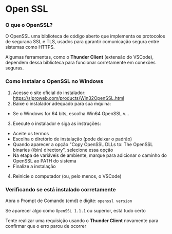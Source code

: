 # Open SSL


### O que o OpenSSL?
O OpenSSL uma biblioteca de código aberto que implementa os protocolos de segurana SSL e
TLS, usados para garantir comunicação segura entre sistemas como HTTPS.

Algumas ferramentas, como o **Thunder Client** (extensão do VSCode), dependem dessa biblioteca
para funcionar corretamente em conexões seguras.


### Como instalar o OpenSSL no Windows
1. Acesse o site oficial do instalador: https://slproweb.com/products/Win32OpenSSL.html
2. Baixe o instalador adequado para sua mquina:
 - Se o Windows for 64 bits, escolha Win64 OpenSSL v...
3. Execute o instalador e siga as instruções:
 - Aceite os termos
 - Escolha o diretório de instalação (pode deixar o padrão)
 - Quando aparecer a opção "Copy OpenSSL DLLs to: The OpenSSL binaries (/bin) directory",
selecione essa opção
 - Na etapa de variáveis de ambiente, marque para adicionar o caminho do OpenSSL ao PATH do
sistema
 - Finalize a instalação
4. Reinicie o computador (ou, pelo menos, o VSCode)
 
### Verificando se está instalado corretamente
Abra o Prompt de Comando (cmd) e digite:
 `openssl version`

Se aparecer algo como `OpenSSL 1.1.1` ou superior, está tudo certo

Tente realizar uma requisição usando o **Thunder Client** novamente para confirmar que o erro parou de ocorrer
